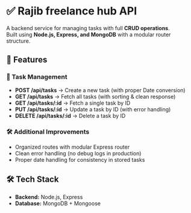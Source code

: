 # ✅ Rajib freelance hub API

A backend service for managing tasks with full **CRUD operations**.  
Built using **Node.js, Express, and MongoDB** with a modular router structure.


## 🚀 Features

### 📌 Task Management
- **POST /api/tasks** → Create a new task (with proper Date conversion)
- **GET /api/tasks** → Fetch all tasks (with sorting & clean response)
- **GET /api/tasks/:id** → Fetch a single task by ID
- **PUT /api/tasks/:id** → Update a task by ID (with error handling)
- **DELETE /api/tasks/:id** → Delete a task by ID

### 🛠️ Additional Improvements
- Organized routes with modular Express router
- Clean error handling (no debug logs in production)
- Proper date handling for consistency in stored tasks


## 🛠️ Tech Stack
- **Backend:** Node.js, Express
- **Database:** MongoDB + Mongoose



